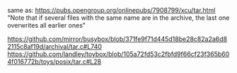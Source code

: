 
same as: https://pubs.opengroup.org/onlinepubs/7908799/xcu/tar.html
"Note that if several files with the same name are in the archive, the last one overwrites all earlier ones"


https://github.com/mirror/busybox/blob/371fe9f71d445d18be28c82a2a6d82115c8af19d/archival/tar.c#L740
https://github.com/landley/toybox/blob/105a72fd53c2fbfd9f66cf23f365b604f016772b/toys/posix/tar.c#L28

